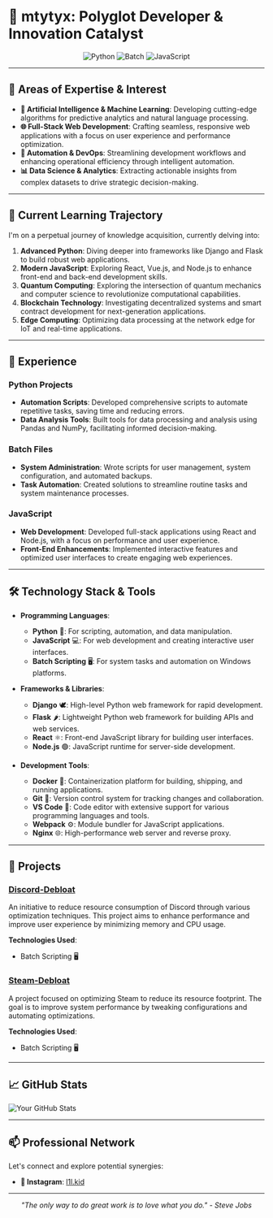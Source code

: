 # 🚀 mtytyx: Polyglot Developer & Innovation Catalyst

<div align="center">
 <img src="https://img.shields.io/badge/Python-3776AB?style=for-the-badge&logo=python&logoColor=white" alt="Python">
 <img src="https://img.shields.io/badge/Batch-4D4D4D?style=for-the-badge&logo=windows&logoColor=white" alt="Batch">
 <img src="https://img.shields.io/badge/JavaScript-F7DF1E?style=for-the-badge&logo=javascript&logoColor=black" alt="JavaScript">
</div>

---

## 🔬 Areas of Expertise & Interest

- **🧠 Artificial Intelligence & Machine Learning**: Developing cutting-edge algorithms for predictive analytics and natural language processing.
- **🌐 Full-Stack Web Development**: Crafting seamless, responsive web applications with a focus on user experience and performance optimization.
- **🤖 Automation & DevOps**: Streamlining development workflows and enhancing operational efficiency through intelligent automation.
- **📊 Data Science & Analytics**: Extracting actionable insights from complex datasets to drive strategic decision-making.

---

## 🌱 Current Learning Trajectory

I'm on a perpetual journey of knowledge acquisition, currently delving into:

1. **Advanced Python**: Diving deeper into frameworks like Django and Flask to build robust web applications.
2. **Modern JavaScript**: Exploring React, Vue.js, and Node.js to enhance front-end and back-end development skills.
3. **Quantum Computing**: Exploring the intersection of quantum mechanics and computer science to revolutionize computational capabilities.
4. **Blockchain Technology**: Investigating decentralized systems and smart contract development for next-generation applications.
5. **Edge Computing**: Optimizing data processing at the network edge for IoT and real-time applications.

---

## 💼 Experience

### Python Projects
- **Automation Scripts**: Developed comprehensive scripts to automate repetitive tasks, saving time and reducing errors.
- **Data Analysis Tools**: Built tools for data processing and analysis using Pandas and NumPy, facilitating informed decision-making.

### Batch Files
- **System Administration**: Wrote scripts for user management, system configuration, and automated backups.
- **Task Automation**: Created solutions to streamline routine tasks and system maintenance processes.

### JavaScript
- **Web Development**: Developed full-stack applications using React and Node.js, with a focus on performance and user experience.
- **Front-End Enhancements**: Implemented interactive features and optimized user interfaces to create engaging web experiences.

---

## 🛠️ Technology Stack & Tools

- **Programming Languages**:
  - **Python** 🐍: For scripting, automation, and data manipulation.
  - **JavaScript** 💻: For web development and creating interactive user interfaces.
  - **Batch Scripting** 🖥️: For system tasks and automation on Windows platforms.

- **Frameworks & Libraries**:
  - **Django** 🕊️: High-level Python web framework for rapid development.
  - **Flask** 🌶️: Lightweight Python web framework for building APIs and web services.
  - **React** ⚛️: Front-end JavaScript library for building user interfaces.
  - **Node.js** 🟢: JavaScript runtime for server-side development.

- **Development Tools**:
  - **Docker** 🐋: Containerization platform for building, shipping, and running applications.
  - **Git** 🐙: Version control system for tracking changes and collaboration.
  - **VS Code** 📝: Code editor with extensive support for various programming languages and tools.
  - **Webpack** ⚙️: Module bundler for JavaScript applications.
  - **Nginx** 🌐: High-performance web server and reverse proxy.

---

## 🚀 Projects

### [Discord-Debloat](https://github.com/mtytyx/Discord-Debloat)
An initiative to reduce resource consumption of Discord through various optimization techniques. This project aims to enhance performance and improve user experience by minimizing memory and CPU usage.

**Technologies Used**:
- Batch Scripting 🖥️

### [Steam-Debloat](https://github.com/mtytyx/Steam-Debloat)
A project focused on optimizing Steam to reduce its resource footprint. The goal is to improve system performance by tweaking configurations and automating optimizations.

**Technologies Used**:
- Batch Scripting 🖥️

---

## 📈 GitHub Stats

![Your GitHub Stats](https://github-readme-stats.vercel.app/api?username=mtytyx&show_icons=true&hide_title=true&hide=prs&count_private=true&theme=radical)

---

## 📫 Professional Network

Let's connect and explore potential synergies:

- **📧 Instagram**: [l1l.kid](https://www.instagram.com/l1l.kid/)

---

<div align="center">
 <i>"The only way to do great work is to love what you do." - Steve Jobs</i>
</div>
